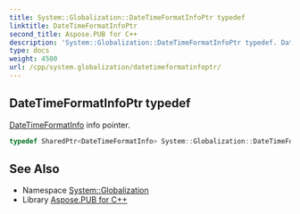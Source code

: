 ```yaml
---
title: System::Globalization::DateTimeFormatInfoPtr typedef
linktitle: DateTimeFormatInfoPtr
second_title: Aspose.PUB for C++
description: 'System::Globalization::DateTimeFormatInfoPtr typedef. DateTimeFormatInfo info pointer in C++.'
type: docs
weight: 4500
url: /cpp/system.globalization/datetimeformatinfoptr/
---
```

## DateTimeFormatInfoPtr typedef


[DateTimeFormatInfo](../datetimeformatinfo/) info pointer.

```cpp
typedef SharedPtr<DateTimeFormatInfo> System::Globalization::DateTimeFormatInfoPtr
```

## See Also

* Namespace [System::Globalization](../)
* Library [Aspose.PUB for C++](../../)
